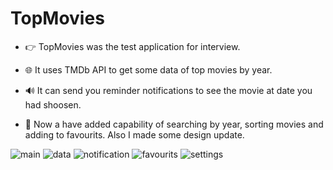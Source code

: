 # TopMovies

- 👉 TopMovies was the test application for interview.
- 🌐 It uses TMDb API to get some data of top movies by year.
- 🔊 It can send you reminder notifications to see the movie at date you had shoosen.

- 🚀 Now a have added capability of searching by year, sorting movies and adding to favourits. Also I made some design update.


![main](https://user-images.githubusercontent.com/71771889/126029958-7a2bb7b4-c003-4f5f-8711-10d3d67472b2.png)
![data](https://user-images.githubusercontent.com/71771889/126029947-b56488df-6392-4d19-a033-947de926e619.png)
![notification](https://user-images.githubusercontent.com/71771889/126029843-b9036859-3ac7-438a-83fa-2f7ed596b410.png)
![favourits](https://user-images.githubusercontent.com/71771889/126029841-2d4024a0-01a4-49df-909c-a09b87c07c6d.png)
![settings](https://user-images.githubusercontent.com/71771889/126029842-6e050b0d-18a8-4cb3-817d-318d75debd47.png)
